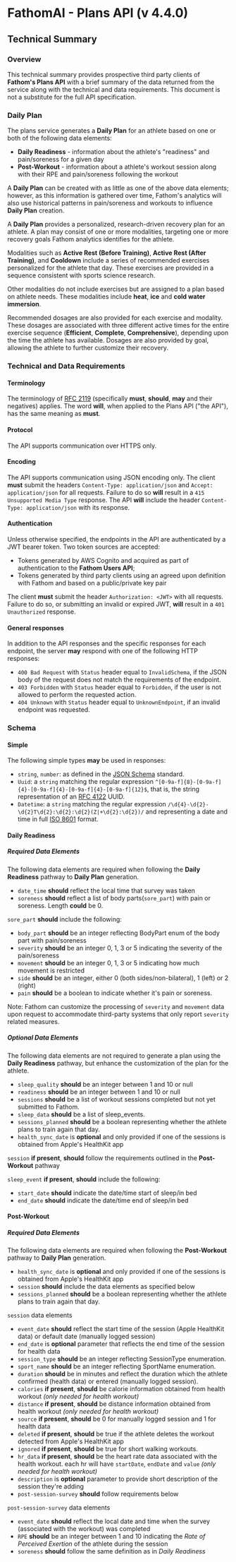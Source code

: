 # FathomAI - Plans API (v 4.4.0)
## Technical Summary


### Overview

This technical summary provides prospective third party clients of  __Fathom's Plans API__ with a brief summary of the data returned from the service along with the technical and data requirements.  This document is not a substitute for the full API specification.

### Daily Plan

The plans service generates a __Daily Plan__ for an athlete based on one or both of the following data elements:

* __Daily Readiness__ - information about the athlete's "readiness" and pain/soreness for a given day
* __Post-Workout__ - information about a athlete's workout session along with their RPE and pain/soreness following the workout

A __Daily Plan__ can be created with as little as one of the above data elements; however, as this information is gathered over time, Fathom's analytics will also use historical patterns in pain/soreness and workouts to influence __Daily Plan__ creation.



A __Daily Plan__ provides a personalized, research-driven recovery plan for an athlete.  A plan may consist of one or more modalities, targeting one or more recovery goals Fathom analytics identifies for the athlete.

Modalities such as __Active Rest (Before Training)__, __Active Rest (After Training)__, and __Cooldown__ include a series of recommended exercises personalized for the athlete that day.  These exercises are provided in a sequence consistent with sports science research.
 
Other modalities do not include exercises but are assigned to a plan based on athlete needs.  These modalities include __heat__, __ice__ and __cold water immersion__.

Recommended dosages are also provided for each exercise and modality.  These dosages are associated with three different active times for the entire exercise sequence (__Efficient__, __Complete__, __Comprehensive__), depending upon the time the athlete has available.  Dosages are also provided by goal, allowing the athlete to further customize their recovery.


### Technical and Data Requirements

#### Terminology

The terminology of [RFC 2119](https://www.ietf.org/rfc/rfc2119.txt) (specifically __must__, __should__, __may__ and their negatives) applies.  The word __will__, when applied to the Plans API ("the API"), has the same meaning as __must__.

#### Protocol

The API supports communication over HTTPS only.

#### Encoding

The API supports communication using JSON encoding only.  The client __must__ submit the headers `Content-Type: application/json` and `Accept: application/json` for all requests.  Failure to do so __will__ result in a `415 Unsupported Media Type` response.  The API __will__ include the header `Content-Type: application/json` with its response.

#### Authentication

Unless otherwise specified, the endpoints in the API are authenticated by a JWT bearer token.  Two token sources are accepted:

* Tokens generated by AWS Cognito and acquired as part of authentication to the __Fathom Users API__;
* Tokens generated by third party clients using an agreed upon definition with Fathom and based on a public/private key pair

The client __must__ submit the header `Authorization: <JWT>` with all requests. Failure to do so, or submitting an invalid or expired JWT, __will__ result in a `401 Unauthorized` response.  

#### General responses

In addition to the API responses and the specific responses for each endpoint, the server __may__ respond with one of the following HTTP responses:

* `400 Bad Request` with `Status` header equal to `InvalidSchema`, if the JSON body of the request does not match the requirements of the endpoint.
* `403 Forbidden` with `Status` header equal to `Forbidden`, if the user is not allowed to perform the requested action.
* `404 Unknown` with `Status` header equal to `UnknownEndpoint`, if an invalid endpoint was requested.

### Schema

#### Simple

The following simple types __may__ be used in responses:

* `string`, `number`: as defined in the [JSON Schema](http://json-schema.org) standard.
* `Uuid`: a `string` matching the regular expression `^[0-9a-f]{8}-[0-9a-f]{4}-[0-9a-f]{4}-[0-9a-f]{4}-[0-9a-f]{12}$`, that is, the string representation of an [RFC 4122](https://tools.ietf.org/html/rfc4122) UUID.
* `Datetime`: a `string` matching the regular expression `/\d{4}-\d{2}-\d{2}T\d{2}:\d{2}:\d{2}(Z|+\d{2}:\d{2})/` and representing a date and time in full [ISO 8601](https://www.iso.org/iso-8601-date-and-time-format.html) format.

#### Daily Readiness

##### Required Data Elements

The following data elements are required when following the __Daily Readiness__ pathway to __Daily Plan__ generation.

* `date_time` __should__ reflect the local time that survey was taken
* `soreness` __should__ reflect a list of body parts(`sore_part`) with pain or soreness. Length __could__ be 0.

`sore_part` __should__ include the following:

* `body_part` __should__ be an integer reflecting BodyPart enum of the body part with pain/soreness
* `severity` __should__ be an integer 0, 1, 3 or 5 indicating the severity of the pain/soreness
* `movement` __should__ be an integer 0, 1, 3 or 5 indicating how much movement is restricted 
* `side` __should__ be an integer, either 0 (both sides/non-bilateral), 1 (left) or 2 (right)
* `pain` __should__ be a boolean to indicate whether it's pain or soreness.

Note: Fathom can customize the processing of `severity` and `movement` data upon request to accommodate third-party systems that only report `severity` related measures.

##### Optional Data Elements

The following data elements are not required to generate a plan using the __Daily Readiness__ pathway, but enhance the customization of the plan for the athlete.

* `sleep_quality` __should__ be an integer between 1 and 10 or null
* `readiness` __should__ be an integer between 1 and 10 or null
* `sessions` __should__ be a list of workout sessions completed but not yet submitted to Fathom.
* `sleep_data` __should__ be a list of sleep_events.
* `sessions_planned` __should__ be a boolean representing whether the athlete plans to train again that day.
* `health_sync_date` is __optional__ and only provided if one of the sessions is obtained from Apple's HealthKit app

`session` __if present__, __should__ follow the requirements outlined in the __Post-Workout__ pathway


`sleep_event` __if present__, __should__ include the following:

* `start_date` __should__ indicate the date/time start of sleep/in bed
* `end_date` __should__ indicate the date/time end of sleep/in bed


#### Post-Workout
##### Required Data Elements

The following data elements are required when following the __Post-Workout__ pathway to __Daily Plan__ generation.

* `health_sync_date` is __optional__ and only provided if one of the sessions is obtained from Apple's HealthKit  app
* `session` __should__ include the data elements as specified below
* `sessions_planned` __should__ be a boolean representing whether the athlete plans to train again that day.

`session` data elements

* `event_date` __should__ reflect the start time of the session (Apple HealthKit data) or default date (manually logged session)
* `end_date` is __optional__ parameter that reflects the end time of the session for health data
* `session_type` __should__ be an integer reflecting SessionType enumeration.
* `sport_name` __should__ be an integer reflecting SportName enumeration.
* `duration` __should__ be in minutes and reflect the duration which the athlete confirmed (health data) or entered (manually logged session).
* `calories` __if present__, __should__ be calorie information obtained from health workout _(only needed for health workout)_
* `distance` __if present__, __should__ be distance information obtained from health workout _(only needed for health workout)_
* `source` __if present__, __should__ be 0 for manually logged session and 1 for health data
* `deleted` __if present__, __should__ be true if the athlete deletes the workout detected from Apple's HealthKit app
* `ignored` __if present__, __should__ be true for short walking workouts.
* `hr_data` __if present__, __should__ be the heart rate data associated with the health workout. each hr will have `startDate`, `endDate` and `value` _(only needed for health workout)_
* `description` is __optional__ parameter to provide short description of the session they're adding
* `post-session-survey` __should__ follow requirements below

`post-session-survey` data elements

* `event_date` __should__ reflect the local date and time when the survey (associated with the workout) was completed
* `RPE` __should__ be an integer between 1 and 10 indicating the _Rate of Perceived Exertion_ of the athlete during the session
* `soreness` __should__ follow the same definition as in _Daily Readiness_





